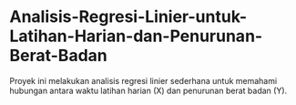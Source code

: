 # Analisis-Regresi-Linier-untuk-Latihan-Harian-dan-Penurunan-Berat-Badan
Proyek ini melakukan analisis regresi linier sederhana untuk memahami hubungan antara waktu latihan harian (X) dan penurunan berat badan (Y). 

